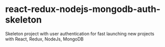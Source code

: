 # react-redux-nodejs-mongodb-auth-skeleton
Skeleton project with user authentication for fast launching new projects with React, Redux, NodeJs, MongoDB
